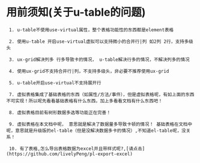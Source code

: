 # 用前须知(关于u-table的问题)

     1. u-table不使用use-virtual属性，整个表格功能性的东西都是element表格

     2. 使用u-table 开启use-virtual虚拟可以支持微小的合并行|列 如2列 2行，支持多级头

     3. ux-grid解决列多 行多导致卡的情况， u-table解决行多的情况，不解决列多的情况

     4. 使用ux-grid不支持合并行|列，不支持多级头，非必要不推荐使用ux-grid

     5. u-table开启use-virtual不支持展开行

     7. 虚拟表格集成了基础表格的东西（如属性/方法/事件），但是虚拟表格呢，有如上面的东西不可实现！所以呢先看看基础表格有什么东西，加上多看看文档有什么东西吧！

     8. 虚拟表格目前有树形数据多选等功能正在完善！

     9. 虚拟表格在本文档中呢， 意思就是解决了数据量多导致卡顿的情况！ 基础表格在文档中呢，意思就是升级版的el-table（但是没解决数据多卡的情况）,不知道el-table呢，没关系！

     10. 有了表格,怎么导出表格数据为excel并且带样式呢?,[请点击](https://github.com/livelyPeng/pl-export-excel)
